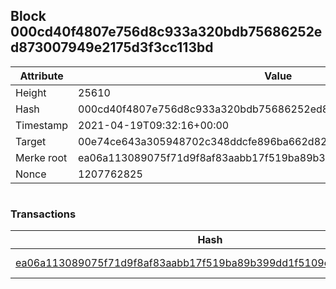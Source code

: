 ## Block 000cd40f4807e756d8c933a320bdb75686252ed873007949e2175d3f3cc113bd

Attribute | Value
--- | ---
Height | 25610
Hash | 000cd40f4807e756d8c933a320bdb75686252ed873007949e2175d3f3cc113bd
Timestamp | 2021-04-19T09:32:16+00:00
Target | 00e74ce643a305948702c348ddcfe896ba662d82c1a228faf4ad12250f07334e
Merke root | ea06a113089075f71d9f8af83aabb17f519ba89b399dd1f5109c11917f514370
Nonce | 1207762825

```

```

### Transactions

Hash | Amount
--- | ---
[ea06a113089075f71d9f8af83aabb17f519ba89b399dd1f5109c11917f514370](ea06a113089075f71d9f8af83aabb17f519ba89b399dd1f5109c11917f514370.md) | 10.00000000 SKEPTI 
